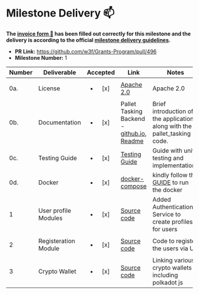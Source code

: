# Milestone Delivery :mailbox:

**The [invoice form :pencil:](https://docs.google.com/forms/d/e/1FAIpQLSdSqj2vYjvpiIytkjcc40Pwl0Eg76WGUAq5L9e8eFuuOegmLw/viewform) has been filled out correctly for this milestone and the delivery is according to the official [milestone delivery guidelines](https://github.com/w3f/General-Grants-Program/blob/master/grants/milestone-deliverables-guidelines.md).**

* **PR Link:** https://github.com/w3f/Grants-Program/pull/496
* **Milestone Number:** 1


| Number | Deliverable | Accepted | Link | Notes |
| ------ | ----------- | :------: | ---- |----------------- |
| 0a. | License | <ul><li>[x] </li></ul> | [Apache 2.0](https://github.com/WowLabz/tasking_backend/blob/main/LICENSE)| Apache 2.0 |
| 0b.  | Documentation | <ul><li>[x] </li></ul> | Pallet Tasking Backend - [github.io](https://github.com/WowLabz/tasking_backend/blob/main/pallets/pallet-tasking/src/lib.rs), [Readme](https://github.com/WowLabz/tasking_backend/tree/Phase1_Milestone1#readme) | Brief introduction of the application along with the pallet_tasking code. |
| 0c.  | Testing Guide | <ul><li>[x] </li></ul> | [Testing Guide](https://github.com/WowLabz/tasking_backend/blob/Phase1_Milestone1/TestingGuide.md)| Guide with unit testing and implementations |
| 0d. | Docker | <ul><li>[x] </li></ul> | [docker-compose](https://github.com/WowLabz/tasking_backend/blob/Phase1_Milestone1/docker-compose.yml)| kindly follow the [GUIDE](https://github.com/WowLabz/tasking_backend/blob/Phase1_Milestone1/TestingGuide.md) to run the docker |
| 1 | User profile Modules | <ul><li>[x] </li></ul> | [Source code](https://github.com/WowLabz/tasking_frontend/tree/Phase1_Milestone1/src/View/Modules/Authorization)| Added Authentication Service to create profiles for users  |
| 2 | Registeration Module | <ul><li>[x] </li></ul> | [Source code](https://github.com/WowLabz/authentication_service/blob/379e8271cfa50ce758e572b5d70d8162bcb34d3f/src/controller/user_controller.rs#L13-L45)| Code to register the users via UI |
| 3 | Crypto Wallet | <ul><li>[x] </li></ul> | [Source code](https://github.com/WowLabz/tasking_frontend/blob/Phase1_Milestone1/src/Components/CryptoWallet/CryptoWallet.js)| Linking various crypto wallets including polkadot js | 
  

